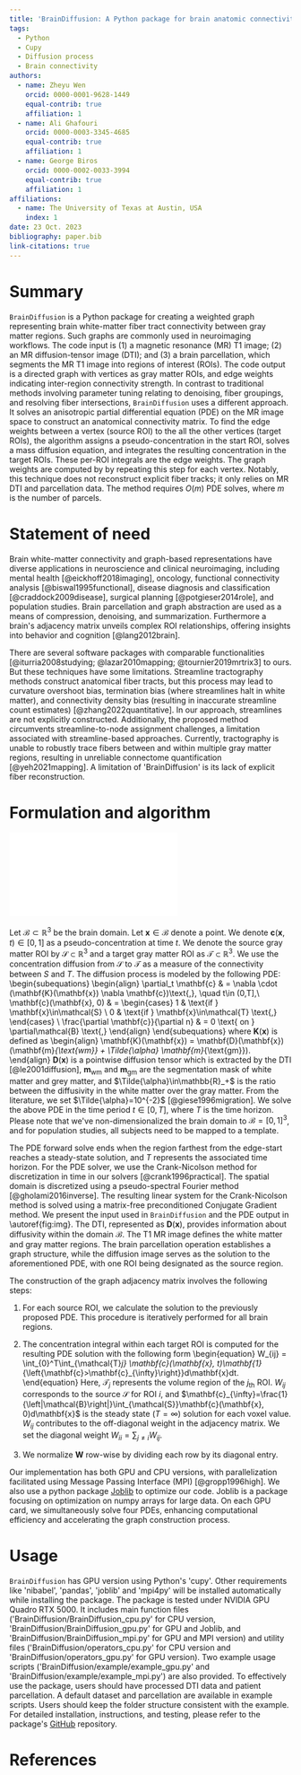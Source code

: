 ```yaml
---
title: 'BrainDiffusion: A Python package for brain anatomic connectivity matrix.'
tags:
  - Python
  - Cupy
  - Diffusion process
  - Brain connectivity
authors:
  - name: Zheyu Wen
    orcid: 0000-0001-9628-1449
    equal-contrib: true
    affiliation: 1
  - name: Ali Ghafouri
    orcid: 0000-0003-3345-4685
    equal-contrib: true
    affiliation: 1
  - name: George Biros
    orcid: 0000-0002-0033-3994
    equal-contrib: true
    affiliation: 1
affiliations:
  - name: The University of Texas at Austin, USA
    index: 1
date: 23 Oct. 2023
bibliography: paper.bib
link-citations: true
---
```


# Summary

`BrainDiffusion` is a Python package for creating a weighted graph representing brain white-matter fiber tract connectivity between gray matter regions. Such graphs are commonly used in neuroimaging workflows. The code input is (1) a magnetic resonance (MR) T1 image; (2) an MR diffusion-tensor image (DTI); and (3) a brain parcellation, which segments the MR T1 image into regions of interest (ROIs). The code output is a directed graph with vertices as gray matter ROIs, and edge weights indicating inter-region connectivity strength. In contrast to traditional methods involving parameter tuning relating to denoising, fiber groupings, and resolving fiber intersections, `BrainDiffusion` uses a different approach. It solves an anisotropic partial differential equation (PDE) on the MR image space to construct an anatomical connectivity matrix. To find the edge weights between a  vertex (source ROI) to the all the other vertices (target ROIs), the algorithm assigns a pseudo-concentration in the start ROI, solves a mass diffusion equation, and integrates the resulting concentration in the target ROIs. These per-ROI integrals are the edge weights. The graph weights are computed by by repeating this step for each vertex. Notably, this technique does not reconstruct explicit fiber tracks; it only relies on MR DTI and parcellation data. The method requires $O(m)$ PDE solves, where $m$ is the number of parcels. 

# Statement of need

Brain white-matter connectivity and graph-based representations have diverse applications in neuroscience and clinical neuroimaging, including mental health [@eickhoff2018imaging], oncology, functional connectivity analysis [@biswal1995functional], disease diagnosis and classification [@craddock2009disease], surgical planning [@potgieser2014role], and population studies. Brain parcellation and graph abstraction are used as a means of compression, denoising, and summarization. Furthermore a brain's adjacency matrix unveils complex ROI relationships, offering insights into behavior and cognition [@lang2012brain].

There are several software packages with comparable functionalities [@iturria2008studying; @lazar2010mapping; @tournier2019mrtrix3] to ours. But these techniques have some limitations. Streamline tractography methods construct anatomical fiber tracts, but this process may lead to curvature overshoot bias, termination bias (where streamlines halt in white matter), and connectivity density bias (resulting in inaccurate streamline count estimates) [@zhang2022quantitative]. In our approach, streamlines are not explicitly constructed. Additionally, the proposed method circumvents streamline-to-node assignment challenges, a limitation associated with streamline-based approaches. Currently, tractography is unable to robustly trace fibers between and within multiple gray matter regions, resulting in unreliable connectome quantification [@yeh2021mapping]. A limitation of 'BrainDiffusion' is its lack of explicit fiber reconstruction.

# Formulation and algorithm
![Data used in software. Our software employs key data components, depicted from left to right. We start with patient DTI data, informing diffusivity intensity across six directions per voxel. Then, we integrate Magnetic Resonance Imaging (MRI) data, segmenting the brain into white and gray matter. The brain parcellation forms a graph. Lastly, we illustrate a PDE solution with one ROI chosen as the edge-start, known as the "Result diffusion". \label{fig:img}](paper_img.pdf)

Let $\mathcal{B}\subset\mathbb{R}^3$ be the brain domain. Let $\mathbf{x}\in\mathcal{B}$ denote a point. We denote $\mathbf{c}(\mathbf{x}, t)\in\left[0, 1\right]$ as a pseudo-concentration at time $t$. We denote the  source gray matter ROI by $\mathcal{S}\subset\mathbb{R}^3$ and a target gray matter ROI as $\mathcal{T}\subset\mathbb{R}^3$. We use the concentration diffusion from $\mathcal{S}$ to $\mathcal{T}$ as a measure of the connectivity between $S$ and $T$. The diffusion process is modeled  by the following PDE:
\begin{subequations}
\begin{align}
  \partial_t \mathbf{c} & = \nabla \cdot (\mathbf{K}(\mathbf{x}) \nabla \mathbf{c})\text{,}, \quad t\in (0,T],\\ 
  \mathbf{c}(\mathbf{x}, 0) & = \begin{cases}
    1 & \text{if } \mathbf{x}\in\mathcal{S} \\ 
    0 & \text{if } \mathbf{x}\in\mathcal{T} \text{,} 
  \end{cases} \\
  \frac{\partial \mathbf{c}}{\partial n} & = 0 \text{ on } \partial\mathcal{B} \text{,}
\end{align}
\end{subequations}
where $\mathbf{K}(\mathbf{x})$ is defined as
\begin{align}
  \mathbf{K}(\mathbf{x}) = \mathbf{D}(\mathbf{x}) (\mathbf{m}_{\text{wm}} + \Tilde{\alpha} \mathbf{m}_{\text{gm}}).
\end{align}
$\mathbf{D}(\mathbf{x})$ is a pointwise diffusion tensor which is extracted by the DTI [@le2001diffusion], $\mathbf{m}_{\text{wm}}$ and $\mathbf{m}_{\text{gm}}$ are the segmentation mask of white matter and grey matter, and $\Tilde{\alpha}\in\mathbb{R}_+$ is the ratio between the diffusivity in the white matter over the gray matter. From the literature, we set $\Tilde{\alpha}=10^{-2}$ [@giese1996migration]. We solve the above PDE in the time period $t\in\left[0, T\right]$, where $T$ is the time horizon. Please note that we've non-dimensionalized the brain domain to $\mathcal{B}=\left[0, 1\right]^3$, and for population studies, all subjects need to be mapped to a template.

The PDE forward solve ends when the region farthest from the edge-start reaches a steady-state solution, and $T$ represents the associated time horizon. For the PDE solver, we use the Crank-Nicolson method for discretization in time in our solvers [@crank1996practical]. The spatial domain is discretized using a pseudo-spectral Fourier method [@gholami2016inverse]. The resulting linear system for the Crank-Nicolson method is solved using a matrix-free preconditioned Conjugate Gradient method. We present the input used in `BrainDiffusion` and the PDE output in \autoref{fig:img}. The DTI, represented as $\mathbf{D}(\mathbf{x})$, provides information about diffusivity within the domain $\mathcal{B}$. The T1 MR image defines the white matter and gray matter regions. The brain parcellation operation establishes a graph structure, while the diffusion image serves as the solution to the aforementioned PDE, with one ROI being designated as the source region.

The construction of the graph adjacency matrix involves the following steps:

1. For each source ROI, we calculate the solution to the previously proposed PDE. This procedure is iteratively performed for all brain regions.

2. The concentration integral within each target ROI is computed for the resulting PDE solution with the following form
\begin{equation}
W_{ij} = \int_{0}^T\int_{\mathcal{T}_j} \mathbf{c}(\mathbf{x}, t)\mathbf{1}_{\left\{\mathbf{c}>\mathbf{c}_{\infty}\right\}}d\mathbf{x}dt.
\end{equation}
Here, $\mathcal{T}_j$ represents the volume region of the $j_\mathrm{th}$ ROI. $W_{ij}$ corresponds to the source $\mathcal{S}$ for ROI $i$, and $\mathbf{c}_{\infty}=\frac{1}{\left|\mathcal{B}\right|}\int_{\mathcal{S}}\mathbf{c}(\mathbf{x}, 0)d\mathbf{x}$ is the steady state  ($T=\infty$) solution for each voxel value. $W_{ij}$ contributes to the off-diagonal weight in the adjacency matrix. We set the diagonal weight $W_{ii} = \sum_{j\neq i} W_{ij}$.

3. We normalize $\mathbf{W}$ row-wise by dividing each row by its diagonal entry.

Our implementation has both GPU and CPU versions, with parallelization facilitated using Message Passing Interface (MPI) [@gropp1996high]. We also use a python package [Joblib](https://joblib.readthedocs.io/en/stable/) to optimize our code. Joblib is a package focusing on optimization on numpy arrays for large data. On each GPU card, we simultaneously solve four PDEs, enhancing computational efficiency and accelerating the graph construction process.

# Usage

`BrainDiffusion` has GPU version using Python's 'cupy'. Other requirements like 'nibabel', 'pandas', 'joblib' and 'mpi4py' will be installed automatically while installing the package. The package is tested under NVIDIA GPU Quadro RTX 5000. It includes main function files ('BrainDiffusion/BrainDiffusion_cpu.py' for CPU version, 'BrainDiffusion/BrainDiffusion_gpu.py' for GPU and Joblib, and 'BrainDiffusion/BrainDiffusion_mpi.py' for GPU and MPI version) and utility files ('BrainDiffusion/operators_cpu.py' for CPU version and 'BrainDiffusion/operators_gpu.py' for GPU version). Two example usage scripts ('BrainDiffusion/example/example_gpu.py' and 'BrainDiffusion/example/example_mpi.py') are also provided. To effectively use the package, users should have processed DTI data and patient parcellation. A default dataset and parcellation are available in example scripts. Users should keep the folder structure consistent with the example. For detailed installation, instructions, and testing, please refer to the package's [GitHub](https://github.com/CoderNoMercy/BrainDiffusion/) repository. 

# References
